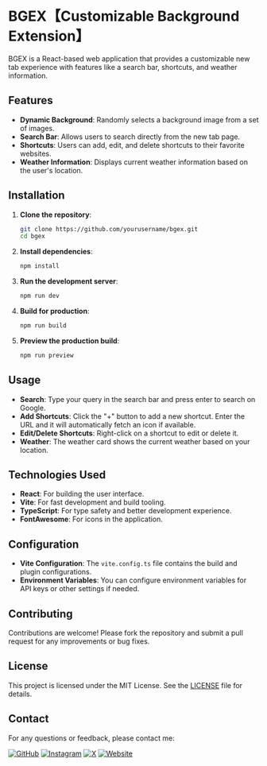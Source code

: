 # BGEX【Customizable Background Extension】

BGEX is a React-based web application that provides a customizable new tab experience with features like a search bar, shortcuts, and weather information.

## Features

- **Dynamic Background**: Randomly selects a background image from a set of images.
- **Search Bar**: Allows users to search directly from the new tab page.
- **Shortcuts**: Users can add, edit, and delete shortcuts to their favorite websites.
- **Weather Information**: Displays current weather information based on the user's location.

## Installation

1. **Clone the repository**:

   ```bash
   git clone https://github.com/yourusername/bgex.git
   cd bgex
   ```

2. **Install dependencies**:

   ```bash
   npm install
   ```

3. **Run the development server**:

   ```bash
   npm run dev
   ```

4. **Build for production**:

   ```bash
   npm run build
   ```

5. **Preview the production build**:
   ```bash
   npm run preview
   ```

## Usage

- **Search**: Type your query in the search bar and press enter to search on Google.
- **Add Shortcuts**: Click the "+" button to add a new shortcut. Enter the URL and it will automatically fetch an icon if available.
- **Edit/Delete Shortcuts**: Right-click on a shortcut to edit or delete it.
- **Weather**: The weather card shows the current weather based on your location.

## Technologies Used

- **React**: For building the user interface.
- **Vite**: For fast development and build tooling.
- **TypeScript**: For type safety and better development experience.
- **FontAwesome**: For icons in the application.

## Configuration

- **Vite Configuration**: The `vite.config.ts` file contains the build and plugin configurations.
- **Environment Variables**: You can configure environment variables for API keys or other settings if needed.

## Contributing

Contributions are welcome! Please fork the repository and submit a pull request for any improvements or bug fixes.

## License

This project is licensed under the MIT License. See the [LICENSE](LICENSE) file for details.

## Contact

For any questions or feedback, please contact me:

[![GitHub](https://img.icons8.com/ios-glyphs/30/FFFFFF/github.png)](https://github.com/RomaruDaze)
[![Instagram](https://img.icons8.com/ios-glyphs/30/FFFFFF/instagram-new.png)](https://www.instagram.com/romaru._/)
[![X](https://img.icons8.com/ios-glyphs/30/FFFFFF/twitterx.png)](https://www.x.com/romarudaze)
[![Website](https://img.icons8.com/ios-glyphs/30/FFFFFF/domain.png)](https://romarudaze.github.io/)
